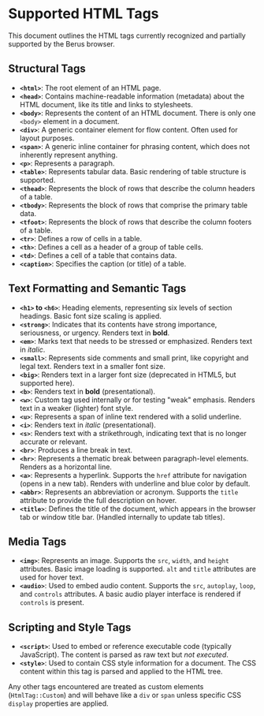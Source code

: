 # Supported HTML Tags

This document outlines the HTML tags currently recognized and partially supported by the Berus browser.

## Structural Tags

- **`<html>`**: The root element of an HTML page.
- **`<head>`**: Contains machine-readable information (metadata) about the HTML document, like its title and links to stylesheets.
- **`<body>`**: Represents the content of an HTML document. There is only one `<body>` element in a document.
- **`<div>`**: A generic container element for flow content. Often used for layout purposes.
- **`<span>`**: A generic inline container for phrasing content, which does not inherently represent anything.
- **`<p>`**: Represents a paragraph.
- **`<table>`**: Represents tabular data. Basic rendering of table structure is supported.
- **`<thead>`**: Represents the block of rows that describe the column headers of a table.
- **`<tbody>`**: Represents the block of rows that comprise the primary table data.
- **`<tfoot>`**: Represents the block of rows that describe the column footers of a table.
- **`<tr>`**: Defines a row of cells in a table.
- **`<th>`**: Defines a cell as a header of a group of table cells.
- **`<td>`**: Defines a cell of a table that contains data.
- **`<caption>`**: Specifies the caption (or title) of a table.

## Text Formatting and Semantic Tags

- **`<h1>` to `<h6>`**: Heading elements, representing six levels of section headings. Basic font size scaling is applied.
- **`<strong>`**: Indicates that its contents have strong importance, seriousness, or urgency. Renders text in **bold**.
- **`<em>`**: Marks text that needs to be stressed or emphasized. Renders text in *italic*.
- **`<small>`**: Represents side comments and small print, like copyright and legal text. Renders text in a smaller font size.
- **`<big>`**: Renders text in a larger font size (deprecated in HTML5, but supported here).
- **`<b>`**: Renders text in **bold** (presentational).
- **`<w>`**: Custom tag used internally or for testing "weak" emphasis. Renders text in a weaker (lighter) font style.
- **`<u>`**: Represents a span of inline text rendered with a solid underline.
- **`<i>`**: Renders text in *italic* (presentational).
- **`<s>`**: Renders text with a strikethrough, indicating text that is no longer accurate or relevant.
- **`<br>`**: Produces a line break in text.
- **`<hr>`**: Represents a thematic break between paragraph-level elements. Renders as a horizontal line.
- **`<a>`**: Represents a hyperlink. Supports the `href` attribute for navigation (opens in a new tab). Renders with underline and blue color by default.
- **`<abbr>`**: Represents an abbreviation or acronym. Supports the `title` attribute to provide the full description on hover.
- **`<title>`**: Defines the title of the document, which appears in the browser tab or window title bar. (Handled internally to update tab titles).

## Media Tags

- **`<img>`**: Represents an image. Supports the `src`, `width`, and `height` attributes. Basic image loading is supported. `alt` and `title` attributes are used for hover text.
- **`<audio>`**: Used to embed audio content. Supports the `src`, `autoplay`, `loop`, and `controls` attributes. A basic audio player interface is rendered if `controls` is present.

## Scripting and Style Tags

- **`<script>`**: Used to embed or reference executable code (typically JavaScript). The content is parsed as raw text but *not executed*.
- **`<style>`**: Used to contain CSS style information for a document. The CSS content within this tag is parsed and applied to the HTML tree.

Any other tags encountered are treated as custom elements (`HtmlTag::Custom`) and will behave like a `div` or `span` unless specific CSS `display` properties are applied.